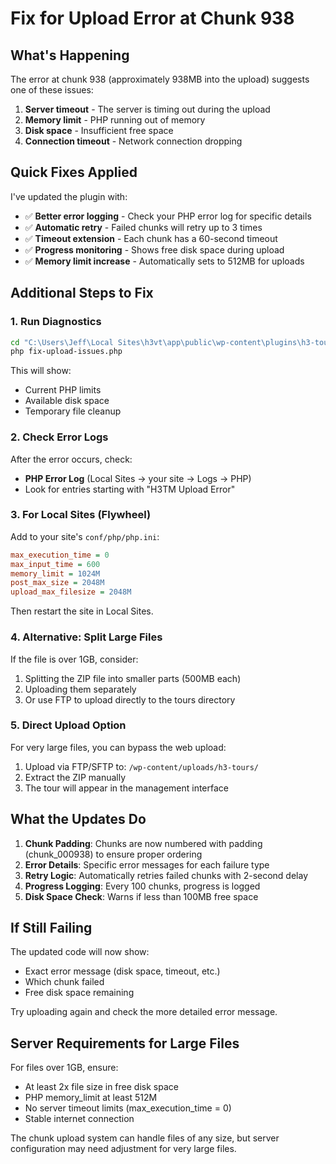 # Fix for Upload Error at Chunk 938

## What's Happening

The error at chunk 938 (approximately 938MB into the upload) suggests one of these issues:
1. **Server timeout** - The server is timing out during the upload
2. **Memory limit** - PHP running out of memory
3. **Disk space** - Insufficient free space
4. **Connection timeout** - Network connection dropping

## Quick Fixes Applied

I've updated the plugin with:
- ✅ **Better error logging** - Check your PHP error log for specific details
- ✅ **Automatic retry** - Failed chunks will retry up to 3 times
- ✅ **Timeout extension** - Each chunk has a 60-second timeout
- ✅ **Progress monitoring** - Shows free disk space during upload
- ✅ **Memory limit increase** - Automatically sets to 512MB for uploads

## Additional Steps to Fix

### 1. Run Diagnostics
```bash
cd "C:\Users\Jeff\Local Sites\h3vt\app\public\wp-content\plugins\h3-tour-management\tools"
php fix-upload-issues.php
```

This will show:
- Current PHP limits
- Available disk space
- Temporary file cleanup

### 2. Check Error Logs

After the error occurs, check:
- **PHP Error Log** (Local Sites → your site → Logs → PHP)
- Look for entries starting with "H3TM Upload Error"

### 3. For Local Sites (Flywheel)

Add to your site's `conf/php/php.ini`:
```ini
max_execution_time = 0
max_input_time = 600
memory_limit = 1024M
post_max_size = 2048M
upload_max_filesize = 2048M
```

Then restart the site in Local Sites.

### 4. Alternative: Split Large Files

If the file is over 1GB, consider:
1. Splitting the ZIP file into smaller parts (500MB each)
2. Uploading them separately
3. Or use FTP to upload directly to the tours directory

### 5. Direct Upload Option

For very large files, you can bypass the web upload:
1. Upload via FTP/SFTP to: `/wp-content/uploads/h3-tours/`
2. Extract the ZIP manually
3. The tour will appear in the management interface

## What the Updates Do

1. **Chunk Padding**: Chunks are now numbered with padding (chunk_000938) to ensure proper ordering
2. **Error Details**: Specific error messages for each failure type
3. **Retry Logic**: Automatically retries failed chunks with 2-second delay
4. **Progress Logging**: Every 100 chunks, progress is logged
5. **Disk Space Check**: Warns if less than 100MB free space

## If Still Failing

The updated code will now show:
- Exact error message (disk space, timeout, etc.)
- Which chunk failed
- Free disk space remaining

Try uploading again and check the more detailed error message.

## Server Requirements for Large Files

For files over 1GB, ensure:
- At least 2x file size in free disk space
- PHP memory_limit at least 512M
- No server timeout limits (max_execution_time = 0)
- Stable internet connection

The chunk upload system can handle files of any size, but server configuration may need adjustment for very large files.